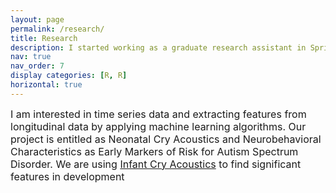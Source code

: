 ```yaml
---
layout: page
permalink: /research/
title: Research
description: I started working as a graduate research assistant in Spring 2023. Here's a brief description of my research experience- 
nav: true
nav_order: 7
display categories: [R, R]
horizontal: true
--- 
```


 <font size="3"><p align="left">I am interested in time series data and extracting features from longitudinal data by applying machine learning algorithms. Our project is entitled as Neonatal Cry Acoustics and Neurobehavioral Characteristics as Early Markers of Risk for Autism Spectrum Disorder. We are using [Infant Cry Acoustics](https://childrenatrisk.med.brown.edu/research/ongoing-studies/autism) to find significant features in development </p></font>    